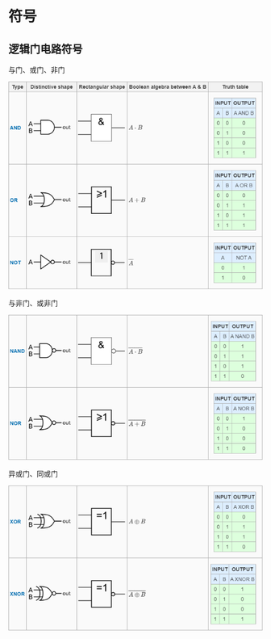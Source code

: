 
# 符号

## 逻辑门电路符号

与门、或门、非门

![and](./pics/and_or_not.png)

与非门、或非门

![nand](./pics/nand_nor.png)

异或门、同或门

![xor](./pics/xor_xnor.png)
